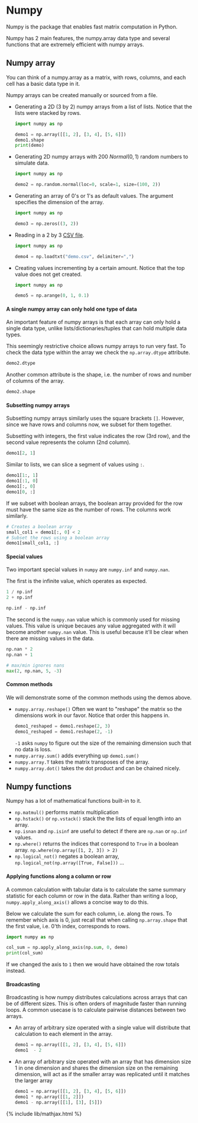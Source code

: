 # Numpy

Numpy is the package that enables fast matrix computation in Python.

Numpy has 2 main features, the numpy.array data type and several
functions that are extremely efficient with numpy arrays.

## Numpy array

You can think of a numpy.array as a matrix, with rows, columns, and
each cell has a basic data type in it.

Numpy arrays can be created manually or sourced from a file.

- Generating a 2D (3 by 2) numpy arrays from a list of lists.
  Notice that the lists were stacked by rows.
  ```python
  import numpy as np

  demo1 = np.array([[1, 2], [3, 4], [5, 6]])
  demo1.shape
  print(demo)
  ```
- Generating 2D numpy arrays with 200 $Normal(0, 1)$ random numbers
  to simulate data.
  ```python
  import numpy as np
  
  demo2 = np.random.normal(loc=0, scale=1, size=(100, 2))
  ```
- Generating an array of 0's or 1's as default values. The argument
  specifies the dimension of the array.
  ```python
  import numpy as np
  
  demo3 = np.zeros((3, 2))
  ```
- Reading in a 2 by 3 [CSV file](data/demo.csv).
  ```python
  import numpy as np

  demo4 = np.loadtxt("demo.csv", delimiter=",")
  ```
- Creating values incrementing by a certain amount. Notice
  that the top value does not get created.
  ```python
  import numpy as np

  demo5 = np.arange(0, 1, 0.1)
  ```


#### A single numpy array can only hold one type of data

An important feature of numpy arrays is that each array
can only hold a single data type, unlike lists/dictionaries/tuples
that can hold multiple data types.

This seemingly restrictive choice allows numpy arrays to run very fast.
To check the data type within the array we check the `np.array.dtype`
attribute.
```python
demo2.dtype
```

Another common attribute is the shape, i.e. the number of rows and
number of columns of the array.
```python
demo2.shape
```

#### Subsetting numpy arrays
Subsetting numpy arrays similarly uses the square brackets `[]`.
However, since we have rows and columns now, we subset for them
together.

Subsetting with integers, the first value indicates the row (3rd row),
and the second value represents the column (2nd column).
```python
demo1[2, 1]
```
Similar to lists, we can slice a segment of values using `:`.
```python
demo1[1:, 1]
demo1[:1, 0]
demo1[:, 0]
demo1[0, :]
```

If we subset with boolean arrays, the boolean array provided for the row
must have the same size as the number of rows. The columns work similarly.
```python
# Creates a boolean array
small_col1 = demo1[:, 0] < 2
# Subset the rows using a boolean array
demo1[small_col1, :]
```

#### Special values
Two important special values in `numpy` are `numpy.inf` and `numpy.nan`.

The first is the infinite value, which operates as expected.
```python
1 / np.inf
2 + np.inf

np.inf - np.inf
```

The second is the `numpy.nan` value which is commonly used for missing
values. This value is unique becaues any value aggregated with it will
become another `numpy.nan` value. This is useful because it'll be clear
when there are missing values in the data.

```python
np.nan * 2
np.nan + 1

# max/min ignores nans
max(2, np.nan, 5, -3)
```

#### Common methods
We will demonstrate some of the common methods using the demos above.

- `numpy.array.reshape()` Often we want to "reshape" the matrix so the
  dimensions work in our favor. Notice that order this happens in.
  ```python
  demo1_reshaped = demo1.reshape(2, 3)
  demo1_reshaped = demo1.reshape(2, -1)
  ```
  `-1` asks `numpy` to figure out the size of the remaining dimension
  such that no data is loss.
- `numpy.array.sum()` adds everything up `demo1.sum()`
- `numpy.array.T` takes the matrix transposes of the array.
- `numpy.array.dot()` takes the dot product and can be chained nicely.

## Numpy functions

Numpy has a lot of mathematical functions built-in to it.
- `np.matmul()` performs matrix multiplication
- `np.hstack()` or `np.vstack()` stack the the lists of equal length
  into an array.
- `np.isnan` and `np.isinf` are useful to detect if there are `np.nan`
  or `np.inf` values.
- `np.where()` returns the indices that correspond to `True` in a boolean
  array. `np.where(np.array([1, 2, 3]) > 2)`
- `np.logical_not()` negates a boolean array, `np.logical_not(np.array([True, False]))`
...

#### Applying functions along a column or row

A common calculation with tabular data is to calculate the same summary
statistic for each column or row in the data. Rather than writing a loop,
`numpy.apply_along_axis()` allows a concise way to do this.

Below we calculate the sum for each column, i.e. along the rows. To remember
which axis is 0, just recall that when calling `np.array.shape` that the first
value, i.e. 0'th index, corresponds to rows.
```python
import numpy as np

col_sum = np.apply_along_axis(np.sum, 0, demo)
print(col_sum)
```

If we changed the axis to `1` then we would have obtained the row totals instead.

#### Broadcasting

Broadcasting is how numpy distributes calculations across arrays that can be
of different sizes. This is often orders of magnitude faster than running
loops. A common usecase is to calculate pairwise distances between two arrays.

- An array of arbitrary size operated with a single value will
  distribute that calculation to each element in the array.
  ```python
  demo1 = np.array([[1, 2], [3, 4], [5, 6]])
  demo1  - 2
  ```
- An array of arbitrary size operated with an array that has
  dimension size 1 in one dimension and shares the dimension size
  on the remaining dimension, will act as if the smaller array
  was replicated until it matches the larger array
  ```python
  demo1 = np.array([[1, 2], [3, 4], [5, 6]])
  demo1 * np.array([[1, 2]])
  demo1 - np.array([[1], [3], [5]])
  ```

{% include lib/mathjax.html %}
